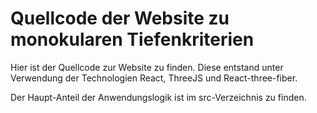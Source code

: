 # Quellcode der Website zu monokularen Tiefenkriterien

Hier ist der Quellcode zur Website zu finden. 
Diese entstand unter Verwendung der Technologien React, ThreeJS und React-three-fiber.

Der Haupt-Anteil der Anwendungslogik ist im src-Verzeichnis zu finden.
